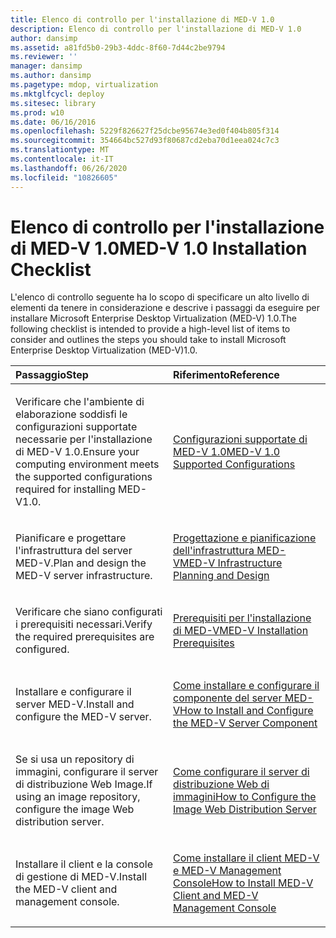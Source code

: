 ```yaml
---
title: Elenco di controllo per l'installazione di MED-V 1.0
description: Elenco di controllo per l'installazione di MED-V 1.0
author: dansimp
ms.assetid: a81fd5b0-29b3-4ddc-8f60-7d44c2be9794
ms.reviewer: ''
manager: dansimp
ms.author: dansimp
ms.pagetype: mdop, virtualization
ms.mktglfcycl: deploy
ms.sitesec: library
ms.prod: w10
ms.date: 06/16/2016
ms.openlocfilehash: 5229f826627f25dcbe95674e3ed0f404b805f314
ms.sourcegitcommit: 354664bc527d93f80687cd2eba70d1eea024c7c3
ms.translationtype: MT
ms.contentlocale: it-IT
ms.lasthandoff: 06/26/2020
ms.locfileid: "10826605"
---
```

# <span data-ttu-id="ceba7-103">Elenco di controllo per l'installazione di MED-V 1.0</span><span class="sxs-lookup"><span data-stu-id="ceba7-103">MED-V 1.0 Installation Checklist</span></span>


<span data-ttu-id="ceba7-104">L'elenco di controllo seguente ha lo scopo di specificare un alto livello di elementi da tenere in considerazione e descrive i passaggi da eseguire per installare Microsoft Enterprise Desktop Virtualization (MED-V) 1.0.</span><span class="sxs-lookup"><span data-stu-id="ceba7-104">The following checklist is intended to provide a high-level list of items to consider and outlines the steps you should take to install Microsoft Enterprise Desktop Virtualization (MED-V)1.0.</span></span>

<table>
<colgroup>
<col width="50%" />
<col width="50%" />
</colgroup>
<thead>
<tr class="header">
<th align="left"><span data-ttu-id="ceba7-105">Passaggio</span><span class="sxs-lookup"><span data-stu-id="ceba7-105">Step</span></span></th>
<th align="left"><span data-ttu-id="ceba7-106">Riferimento</span><span class="sxs-lookup"><span data-stu-id="ceba7-106">Reference</span></span></th>
</tr>
</thead>
<tbody>
<tr class="odd">
<td align="left"><p><span data-ttu-id="ceba7-107">Verificare che l'ambiente di elaborazione soddisfi le configurazioni supportate necessarie per l'installazione di MED-V 1.0.</span><span class="sxs-lookup"><span data-stu-id="ceba7-107">Ensure your computing environment meets the supported configurations required for installing MED-V1.0.</span></span></p></td>
<td align="left"><p><a href="med-v-10-supported-configurationsmedv-10.md" data-raw-source="[MED-V 1.0 Supported Configurations](med-v-10-supported-configurationsmedv-10.md)"><span data-ttu-id="ceba7-108">Configurazioni supportate di MED-V 1.0</span><span class="sxs-lookup"><span data-stu-id="ceba7-108">MED-V 1.0 Supported Configurations</span></span></a></p></td>
</tr>
<tr class="even">
<td align="left"><p><span data-ttu-id="ceba7-109">Pianificare e progettare l'infrastruttura del server MED-V.</span><span class="sxs-lookup"><span data-stu-id="ceba7-109">Plan and design the MED-V server infrastructure.</span></span></p></td>
<td align="left"><p><a href="med-v-infrastructure-planning-and-design.md" data-raw-source="[MED-V Infrastructure Planning and Design](med-v-infrastructure-planning-and-design.md)"><span data-ttu-id="ceba7-110">Progettazione e pianificazione dell'infrastruttura MED-V</span><span class="sxs-lookup"><span data-stu-id="ceba7-110">MED-V Infrastructure Planning and Design</span></span></a></p></td>
</tr>
<tr class="odd">
<td align="left"><p><span data-ttu-id="ceba7-111">Verificare che siano configurati i prerequisiti necessari.</span><span class="sxs-lookup"><span data-stu-id="ceba7-111">Verify the required prerequisites are configured.</span></span></p></td>
<td align="left"><p><a href="med-v-installation-prerequisites.md" data-raw-source="[MED-V Installation Prerequisites](med-v-installation-prerequisites.md)"><span data-ttu-id="ceba7-112">Prerequisiti per l'installazione di MED-V</span><span class="sxs-lookup"><span data-stu-id="ceba7-112">MED-V Installation Prerequisites</span></span></a></p></td>
</tr>
<tr class="even">
<td align="left"><p><span data-ttu-id="ceba7-113">Installare e configurare il server MED-V.</span><span class="sxs-lookup"><span data-stu-id="ceba7-113">Install and configure the MED-V server.</span></span></p></td>
<td align="left"><p><a href="how-to-install-and-configure-the-med-v-server-component.md" data-raw-source="[How to Install and Configure the MED-V Server Component](how-to-install-and-configure-the-med-v-server-component.md)"><span data-ttu-id="ceba7-114">Come installare e configurare il componente del server MED-V</span><span class="sxs-lookup"><span data-stu-id="ceba7-114">How to Install and Configure the MED-V Server Component</span></span></a></p></td>
</tr>
<tr class="odd">
<td align="left"><p><span data-ttu-id="ceba7-115">Se si usa un repository di immagini, configurare il server di distribuzione Web Image.</span><span class="sxs-lookup"><span data-stu-id="ceba7-115">If using an image repository, configure the image Web distribution server.</span></span></p></td>
<td align="left"><p><a href="how-to-configure-the-image-web-distribution-server.md" data-raw-source="[How to Configure the Image Web Distribution Server](how-to-configure-the-image-web-distribution-server.md)"><span data-ttu-id="ceba7-116">Come configurare il server di distribuzione Web di immagini</span><span class="sxs-lookup"><span data-stu-id="ceba7-116">How to Configure the Image Web Distribution Server</span></span></a></p></td>
</tr>
<tr class="even">
<td align="left"><p><span data-ttu-id="ceba7-117">Installare il client e la console di gestione di MED-V.</span><span class="sxs-lookup"><span data-stu-id="ceba7-117">Install the MED-V client and management console.</span></span></p></td>
<td align="left"><p><a href="how-to-install-med-v-client-and-med-v-management-console.md" data-raw-source="[How to Install MED-V Client and MED-V Management Console](how-to-install-med-v-client-and-med-v-management-console.md)"><span data-ttu-id="ceba7-118">Come installare il client MED-V e MED-V Management Console</span><span class="sxs-lookup"><span data-stu-id="ceba7-118">How to Install MED-V Client and MED-V Management Console</span></span></a></p></td>
</tr>
</tbody>
</table>

 

 

 





